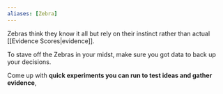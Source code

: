 ```yaml
---
aliases: [Zebra]
---
```


Zebras think they know it all but rely on their instinct rather than actual [[Evidence Scores|evidence]].

To stave off the Zebras in your midst, make sure you got data to back up your decisions.

Come up with **quick experiments you can run to test ideas and gather evidence**,